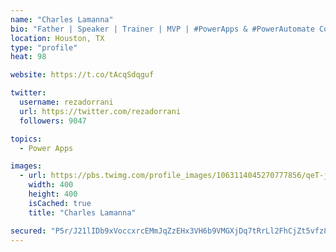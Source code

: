 ```yaml
---
name: "Charles Lamanna"
bio: "Father | Speaker | Trainer | MVP | #PowerApps & #PowerAutomate Community Super User | YouTuber Right-pointing triangle http://youtube.com/c/rezadorrani | Learn - Share - Clockwise rightwards and leftwards open circle arrows"
location: Houston, TX
type: "profile"
heat: 98

website: https://t.co/tAcqSdqguf

twitter:
  username: rezadorrani
  url: https://twitter.com/rezadorrani
  followers: 9047

topics:
  - Power Apps

images:
  - url: https://pbs.twimg.com/profile_images/1063114045270777856/qeT-jpWr_400x400.jpg
    width: 400
    height: 400
    isCached: true
    title: "Charles Lamanna"

secured: "P5r/J21lIDb9xVoccxrcEMmJqZzEHx3VH6b9VMGXjDq7tRrLl2FhCjZt5vfz8GgIEJuikT6MiR5+UXN+wGqEZjOo6/M2ArSxSnLgbUYjVTNkAFTuSdjBZ575KO7JbbXiMaI3kDreIx4kdOg8dazxkniKE8AH2OsM3fgKIiXIvrxhEOt5kjsQjpK9SfnLjh0zn+v4Xt9ryUgkIynZq8lvfNPF9oEWVy1lsplnuqYT1YuSUA/bXiAHlyRtA7qTtDswHRUVL5tKpeahMaArZUIxxKgyF7ei25ZSUM0exB/9eFSly+D4Uw77lAY62NMDqJqTqT66uvH3BuOy8AD55UoVylB0qQgGdeTRK6AvIYUBqKkXziit8rKUFJYtofBgKsWkzuMdrdhpvMx0gfvZyDcAjZblu9xTXLoTH+rgaWIsQxg=;a4ZSLQ6elayiYPGXOP/7cw=="
---
```



